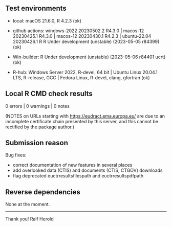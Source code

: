 ## Test environments

* local: macOS 21.6.0, R 4.2.3 (ok)

* github actions: windows-2022 20230502.2 R4.3.0 | macos-12 20230425.1 R4.3.0 | macos-12 20230430.1 R4.2.3 | ubuntu-22.04 20230426.1 R R Under development (unstable) (2023-05-05 r84399) (ok)

* Win-builder: R Under development (unstable) (2023-05-06 r84401 ucrt) (ok)

* R-hub: Windows Server 2022, R-devel, 64 bit | Ubuntu Linux 20.04.1 LTS, R-release, GCC | Fedora Linux, R-devel, clang, gfortran (ok) 


## Local R CMD check results

0 errors | 0 warnings | 0 notes 

(NOTES on URLs starting with https://eudract.ema.europa.eu/ 
are due to an incomplete certificate chain presented by this 
server, and this cannot be rectified by the package author.)


## Submission reason

Bug fixes: 

 - correct documentation of new features in several places
 - add overlooked data (CTIS) and documents (CTIS, CTGOV) downloads
 - flag deprecated euctrresultsfilespath and euctrresultspdfpath


## Reverse dependencies

None at the moment.

----------
Thank you!
Ralf Herold
